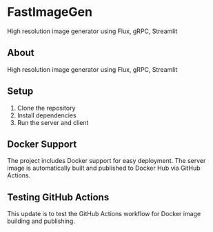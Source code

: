 # FastImageGen

High resolution image generator using Flux, gRPC, Streamlit

## About

High resolution image generator using Flux, gRPC, Streamlit

## Setup

1. Clone the repository
2. Install dependencies
3. Run the server and client

## Docker Support

The project includes Docker support for easy deployment. The server image is automatically built and published to Docker Hub via GitHub Actions.

## Testing GitHub Actions

This update is to test the GitHub Actions workflow for Docker image building and publishing.
